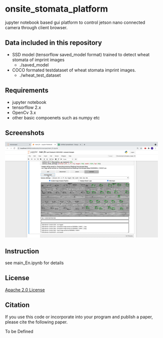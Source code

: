 # onsite_stomata_platform
jupyter notebook based gui platform to control jetson nano connected camera through client browser.

## Data included in this repository

- SSD model (tensorflow saved_model format) trained to detect wheat stomata of imprint images
  - ./saved_model
- COCO formated testdataset of wheat stomata imprint images.
  - ./wheat_test_dataset

## Requirements

- jupyter notebook
- tensorflow 2.x
- OpenCv 3.x
- other basic compoenets such as numpy etc

## Screenshots

![image-20210523222440176](README.assets/image-20210523222440176.png)

## Instruction

 see main_En.ipynb for details



## License

[Apache 2.0 License](https://www.apache.org/licenses/LICENSE-2.0)



## Citation

If you use this code or incorporate into your program and publish a paper, please cite the following paper.



To be Defined







